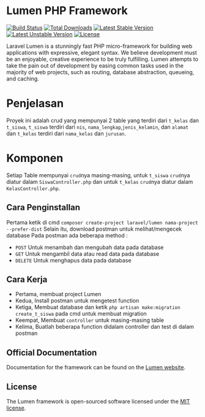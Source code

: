 # Lumen PHP Framework

[![Build Status](https://travis-ci.org/laravel/lumen-framework.svg)](https://travis-ci.org/laravel/lumen-framework)
[![Total Downloads](https://poser.pugx.org/laravel/lumen-framework/d/total.svg)](https://packagist.org/packages/laravel/lumen-framework)
[![Latest Stable Version](https://poser.pugx.org/laravel/lumen-framework/v/stable.svg)](https://packagist.org/packages/laravel/lumen-framework)
[![Latest Unstable Version](https://poser.pugx.org/laravel/lumen-framework/v/unstable.svg)](https://packagist.org/packages/laravel/lumen-framework)
[![License](https://poser.pugx.org/laravel/lumen-framework/license.svg)](https://packagist.org/packages/laravel/lumen-framework)

Laravel Lumen is a stunningly fast PHP micro-framework for building web applications with expressive, elegant syntax. We believe development must be an enjoyable, creative experience to be truly fulfilling. Lumen attempts to take the pain out of development by easing common tasks used in the majority of web projects, such as routing, database abstraction, queueing, and caching.

# Penjelasan
Proyek ini adalah crud yang mempunyai 2 table yang terdiri dari `t_kelas` dan `t_siswa`, `t_siswa` terdiri dari `nis`,
`nama_lengkap`,`jenis_kelamin`, dan `alamat` dan `t_kelas` terdiri dari `nama_kelas` dan `jurusan`.

# Komponen
Setiap Table mempunyai `crud`nya masing-masing, untuk `t_siswa` `crud`nya diatur dalam `SiswaController.php` dan untuk `t_kelas` `crud`nya diatur dalam `KelasController.php`.

## Cara Penginstallan 

Pertama ketik di cmd `composer create-project laravel/lumen nama-project --prefer-dist` 
Selain itu, download postman untuk melihat/mengecek database
Pada postman ada beberapa method :
- `POST` Untuk menambah dan mengubah data pada database
- `GET` Untuk mengambil data atau read data pada database
- `DELETE` Untuk menghapus data pada database

## Cara Kerja

- Pertama, membuat project Lumen
- Kedua, Install postman untuk mengetest function
- Ketiga, Membuat database dan ketik `php artisan make:migration create_t_siswa` pada cmd untuk membuat migration
- Keempat, Membuat `controller` untuk masing-masing table
- Kelima, Buatlah beberapa function didalam controller dan test di dalam postman

## Official Documentation

Documentation for the framework can be found on the [Lumen website](https://lumen.laravel.com/docs).

## License

The Lumen framework is open-sourced software licensed under the [MIT license](https://opensource.org/licenses/MIT).
